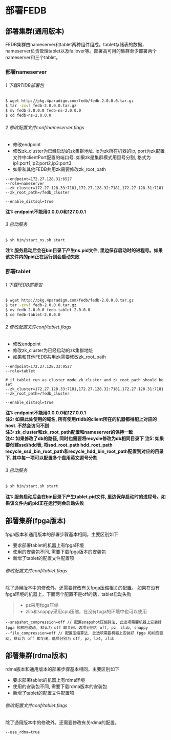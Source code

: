 # 部署FEDB

## 部署集群(通用版本)

FEDB集群由nameserver和tablet两种组件组成。tablet存储表的数据，nameserver负责管理tablet以及failover等。部署高可用的集群至少部署两个nameserver和三个tablet。

### 部署nameserver

###### 1 下载RTIDB部署包

```bash
$ wget http://pkg.4paradigm.com/fedb/fedb-2.0.0.0.tar.gz
$ tar -zxvf fedb-2.0.0.0.tar.gz
$ mv fedb-2.0.0.0 fedb-ns-2.0.0.0
$ cd fedb-ns-2.0.0.0
```

###### 2 修改配置文件conf/nameserver.flags

* 修改endpoint
* 修改zk\_cluster为已经启动的zk集群地址. ip为zk所在机器的ip, port为zk配置文件中clientPort配置的端口号. 如果zk是集群模式用逗号分割, 格式为ip1:port1,ip2:port2,ip3:port3
* 如果和其他FEDB共用zk需要修改zk\_root\_path

```
--endpoint=172.27.128.31:6527
--role=nameserver
--zk_cluster=172.27.128.33:7181,172.27.128.32:7181,172.27.128.31:7181
--zk_root_path=/fedb_cluster

--enable_distsql=true
```

**注1: endpoint不能用0.0.0.0和127.0.0.1**  

###### 3 启动服务

```
$ sh bin/start_ns.sh start
```

**注1: 服务启动后会在bin目录下产生ns.pid文件, 里边保存启动时的进程号。如果该文件内的pid正在运行则会启动失败**

### 部署tablet

###### 1 下载FEDB部署包


```bash
$ wget http://pkg.4paradigm.com/fedb/fedb-2.0.0.0.tar.gz
$ tar -zxvf fedb-2.0.0.0.tar.gz
$ mv fedb-2.0.0.0 fedb-tablet-2.0.0.0
$ cd fedb-tablet-2.0.0.0
```


###### 2 修改配置文件conf/tablet.flags

* 修改endpoint
* 修改zk\_cluster为已经启动的zk集群地址
* 如果和其他FEDB共用zk需要修改zk\_root\_path

```
--endpoint=172.27.128.33:9527
--role=tablet

# if tablet run as cluster mode zk_cluster and zk_root_path should be set
--zk_cluster=172.27.128.33:7181,172.27.128.32:7181,172.27.128.31:7181
--zk_root_path=/fedb_cluster

--enable_distsql=true
```

**注1: endpoint不能用0.0.0.0和127.0.0.1**  
**注2: 如果此处使用的域名, 所有使用rtidb的client所在的机器都得配上对应的host. 不然会访问不到**  
**注3: zk\_cluster和zk\_root\_path配置和nameserver的保持一致**  
**注4: 如果修改了db的路径, 同时也需要将recycle修改为db相同目录下**
**注5: 如果要创建ssd/hdd表, 将ssd\_root\_path hdd\_root\_path recycle\_ssd\_bin\_root\_path和recycle\_hdd\_bin\_root\_path配置到对应的目录下. 其中每一项可以配置多个盘用英文逗号分割**  

###### 3 启动服务

```bash
$ sh bin/start.sh start
```

**注1: 服务启动后会在bin目录下产生tablet.pid文件, 里边保存启动时的进程号。如果该文件内的pid正在运行则会启动失败**


## 部署集群(fpga版本)

fpga版本和通用版本的部署步骤基本相同，主要区别如下
- 要求部署tablet的机器上有fpga环境
- 使用的安装包不同, 需要下载fpga版本的安装包
- 新增了tablet的配置文件配置项


###### 修改配置文件conf/tablet.flags

除了通用版本中的修改外，还需要修改有关fpga压缩相关的配置。 如果在没有fpga环境的机器上，下面两个配置不是off的话，tablet启动失败  
    
> - pz采用fpga压缩
> - zlib和snappy采用cpu压缩，在没有fpga的环境中也可以使用  
  
```
--snapshot_compression=off // 配置snapshot压缩算法, 此选项需要机器上安装好 fpga 和相应驱动, 默认为 off 即关闭，选项分别为 off, pz, zlib, snappy
--file_compression=off // 配置压缩算法, 此选项需要机器上安装好 fpga 和相应驱动, 默认为 off 即关闭，选项分别为 off, pz, lz4, zlib
```

## 部署集群(rdma版本)

rdma版本和通用版本的部署步骤基本相同，主要区别如下
- 要求部署tablet的机器上有rdma环境
- 使用的安装包不同, 需要下载rdma版本的安装包
- 新增了tablet的配置文件配置项


###### 修改配置文件conf/tablet.flags

除了通用版本中的修改外，还需要修改有关rdma的配置。
```
--use_rdma=true
```
